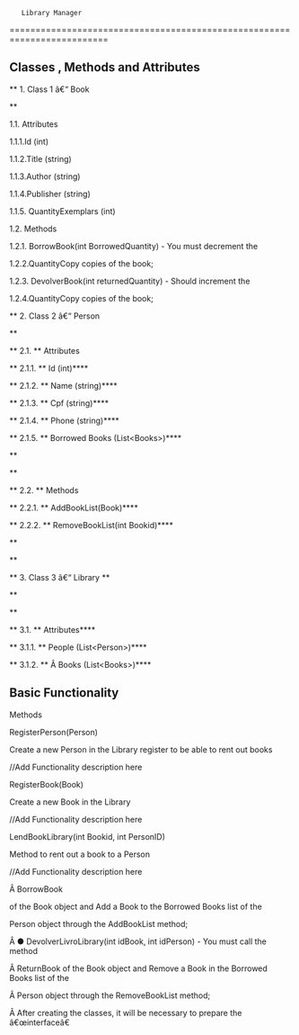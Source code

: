 ﻿           
        
       Library Manager
=========================================================================



  Classes , Methods and Attributes  
----------------------------------------------------------------------------------------------



  **  1.       Class 1 â€“ Book  
   
  **

   1.1.    Attributes 

 1.1.1.Id (int)

 1.1.2.Title (string)

 1.1.3.Author (string)

 1.1.4.Publisher (string)

 1.1.5. QuantityExemplars (int)  
   
 

   1.2.    Methods 

 1.2.1. BorrowBook(int BorrowedQuantity) - You must decrement the 

 1.2.2.QuantityCopy copies of the book;

 1.2.3. DevolverBook(int returnedQuantity) - Should increment the 

 1.2.4.QuantityCopy copies of the book;



  **  2.       Class 2 â€“ Person  
   
  **

  **  2.1.   **  Attributes 

  **  2.1.1.   ** Id (int)****

  **  2.1.2.   ** Name (string)****

  **  2.1.3.   ** Cpf (string)****

  **  2.1.4.   ** Phone (string)****

  **  2.1.5.   ** Borrowed Books (List&lt;Books&gt;)****

  **   

  **

  **  2.2.   **  Methods 

  **  2.2.1.   ** AddBookList(Book)****

  **  2.2.2.   ** RemoveBookList(int Bookid)****

  **   

  **

  **  3.      Class 3 â€“ Library **

  **   

  **

  **  3.1.   ** Attributes****

  **  3.1.1.   ** People (List&lt;Person&gt;)****

  **  3.1.2.   ** Â Books (List&lt;Books&gt;)****

 

    
 

Basic Functionality
-----------------------------------------------------------------------------



  Methods 

RegisterPerson(Person)

  Create a new Person in the Library register to be able to rent out books 

 //Add Functionality description here

 

  RegisterBook(Book) 

 Create a new Book in the Library 

 //Add Functionality description here

 

  LendBookLibrary(int Bookid, int PersonID) 

 Method to rent out a book to a Person

 //Add Functionality description here

 

  Â   BorrowBook 

  of the Book object and Add a Book to the Borrowed Books list of the 

  Person object through the AddBookList method; 



  Â ● DevolverLivroLibrary(int idBook, int idPerson) - You must call the method 

  Â ReturnBook of the Book object and Remove a Book in the Borrowed Books list of the 

  Â Person object through the RemoveBookList method; 

  Â After creating the classes, it will be necessary to prepare the â€œinterfaceâ€

